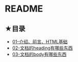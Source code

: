 # README

## ★目录

- [01-介绍、前言、HTML基础](https://mubu.com/doc/hmMY7dFgv0)
- [02-文档的heading有哪些东西](./02.md)
- [03-文档的body有哪些东西](./03.md)